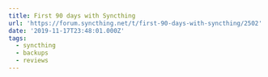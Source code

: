 ```yaml
---
title: First 90 days with Syncthing
url: 'https://forum.syncthing.net/t/first-90-days-with-syncthing/2502'
date: '2019-11-17T23:48:01.000Z'
tags:
  - syncthing
  - backups
  - reviews
---
```

